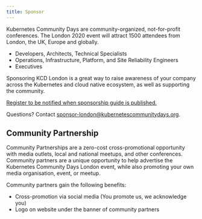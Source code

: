 ```yaml
---
title: Sponsor
---
```


Kubernetes Community Days are community-organized, not-for-profit conferences. The London 2020 event will attract 1500 attendees from London, the UK, Europe and globally.
   * Developers, Architects, Technical Specialists
   * Operations, Infrastructure, Platform, and Site Reliability Engineers
   * Executives

Sponsoring KCD London is a great way to raise awareness of your company across the Kubernetes and cloud native ecosystem, as well as supporting the community.

[Register to be notified when sponsorship guide is published.](http://kubernetesdays.london/)

Questions? Contact [sponsor-london@kubernetescommunitydays.org](mailto:sponsor-london@kubernetescommunitydays.org).

## Community Partnership

Community Partnerships are a zero-cost cross-promotional opportunity with media outlets, local and national meetups, and other conferences. Community partners are a unique opportunity to help advertise the Kubernetes Community Days London event, while also promoting your own media organisation, event, or meetup.

Community partners gain the following benefits:

* Cross-promotion via social media (You promote us, we acknowledge you)
* Logo on website under the banner of community partners
